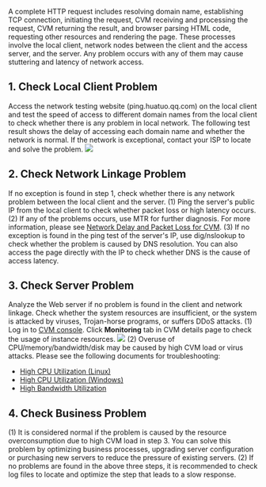 A complete HTTP request includes resolving domain name, establishing TCP connection, initiating the request, CVM receiving and processing the request, CVM returning the result, and browser parsing HTML code, requesting other resources and rendering the page. These processes involve the local client, network nodes between the client and the access server, and the server. Any problem occurs with any of them may cause stuttering and latency of network access.
## 1. Check Local Client Problem
Access the network testing website (ping.huatuo.qq.com) on the local client and test the speed of access to different domain names from the local client to check whether there is any problem in local network. The following test result shows the delay of accessing each domain name and whether the network is normal. If the network is exceptional, contact your ISP to locate and solve the problem.
![](https://main.qcloudimg.com/raw/1dfe4866d4572d82841225b60d127a1c.png)
## 2. Check Network Linkage Problem
If no exception is found in step 1, check whether there is any network problem between the local client and the server.
(1) Ping the server's public IP from the local client to check whether packet loss or high latency occurs.
(2) If any of the problems occurs, use MTR for further diagnosis. For more information, please see [Network Delay and Packet Loss for CVM](https://cloud.tencent.com/document/product/213/14638).
(3) If no exception is found in the ping test of the server's IP, use dig/nslookup to check whether the problem is caused by DNS resolution. You can also access the page directly with the IP to check whether DNS is the cause of access latency.

## 3. Check Server Problem
Analyze the Web server if no problem is found in the client and network linkage. Check whether the system resources are insufficient, or the system is attacked by viruses, Trojan-horse programs, or suffers DDoS attacks.
(1) Log in to [CVM console](https://console.cloud.tencent.com/cvm/index). Click **Monitoring** tab in CVM details page to check the usage of instance resources.
![](<https://main.qcloudimg.com/raw/b8396a4507dd6a9808f9907b90e881fa.png>)
(2) Overuse of CPU/memory/bandwidth/disk may be caused by high CVM load or virus attacks. Please see the following documents for troubleshooting:

 - [High CPU Utilization (Linux)](https://cloud.tencent.com/document/product/213/14634)
 - [High CPU Utilization (Windows)](https://cloud.tencent.com/document/product/213/14635)
 - [High Bandwidth Utilization](https://cloud.tencent.com/document/product/213/14637)

## 4. Check Business Problem
(1) It is considered normal if the problem is caused by the resource overconsumption due to high CVM load in step 3. You can solve this problem by optimizing business processes, upgrading server configuration or purchasing new servers to reduce the pressure of existing servers.
(2) If no problems are found in the above three steps, it is recommended to check log files to locate and optimize the step that leads to a slow response.

